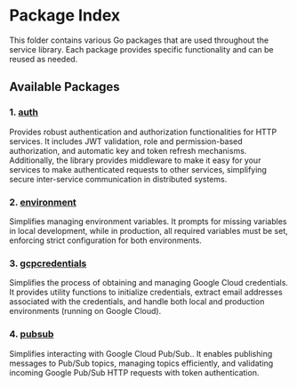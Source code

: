 # Package Index

This folder contains various Go packages that are used throughout the service library. Each package provides specific functionality and can be reused as needed.

## Available Packages

### 1. [auth](auth)
Provides robust authentication and authorization functionalities for HTTP services. It includes JWT validation, role and permission-based authorization, and automatic key and token refresh mechanisms. Additionally, the library provides middleware to make it easy for your services to make authenticated requests to other services, simplifying secure inter-service communication in distributed systems.

### 2. [environment](environment)
Simplifies managing environment variables. It prompts for missing variables in local development, while in production, all required variables must be set, enforcing strict configuration for both environments.

### 3. [gcpcredentials](gcpcredentials)
Simplifies the process of obtaining and managing Google Cloud credentials. It provides utility functions to initialize credentials, extract email addresses associated with the credentials, and handle both local and production environments (running on Google Cloud).

### 4. [pubsub](pubsub)
Simplifies interacting with Google Cloud Pub/Sub.. It enables publishing messages to Pub/Sub topics, managing topics efficiently, and validating incoming Google Pub/Sub HTTP requests with token authentication.
